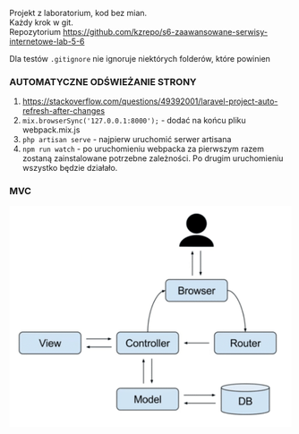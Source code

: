 Projekt z laboratorium, kod bez mian.  
Każdy krok w git.  
Repozytorium https://github.com/kzrepo/s6-zaawansowane-serwisy-internetowe-lab-5-6

Dla testów `.gitignore` nie ignoruje niektórych folderów, które powinien

### AUTOMATYCZNE ODŚWIEŻANIE STRONY
1. https://stackoverflow.com/questions/49392001/laravel-project-auto-refresh-after-changes
2. `mix.browserSync('127.0.0.1:8000');` - dodać na końcu pliku webpack.mix.js
3. `php artisan serve` - najpierw uruchomić serwer artisana
4. `npm run watch` - po uruchomieniu webpacka za pierwszym razem zostaną zainstalowane potrzebne zależności. Po drugim uruchomieniu wszystko będzie działało.

### MVC
![mvc](docs/img/mvc.png)
